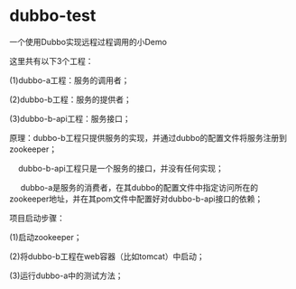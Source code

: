 # dubbo-test
一个使用Dubbo实现远程过程调用的小Demo

这里共有以下3个工程：

(1)dubbo-a工程：服务的调用者；

(2)dubbo-b工程：服务的提供者；

(3)dubbo-b-api工程：服务接口；

原理：dubbo-b工程只提供服务的实现，并通过dubbo的配置文件将服务注册到zookeeper；

      dubbo-b-api工程只是一个服务的接口，并没有任何实现；
      
      dubbo-a是服务的消费者，在其dubbo的配置文件中指定访问所在的zookeeper地址，并在其pom文件中配置好对dubbo-b-api接口的依赖；
      
      
项目启动步骤：

(1)启动zookeeper；

(2)将dubbo-b工程在web容器（比如tomcat）中启动；

(3)运行dubbo-a中的测试方法；
